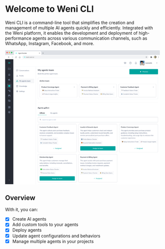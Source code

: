 # Welcome to Weni CLI

Weni CLI is a command-line tool that simplifies the creation and management of multiple AI agents quickly and efficiently. Integrated with the Weni platform, it enables the development and deployment of high-performance agents across various communication channels, such as WhatsApp, Instagram, Facebook, and more.

![Weni Platform](assets/agent_builder.png)

## Overview

With it, you can:

- [x] Create AI agents
- [x] Add custom tools to your agents
- [x] Deploy agents
- [x] Update agent configurations and behaviors
- [x] Manage multiple agents in your projects